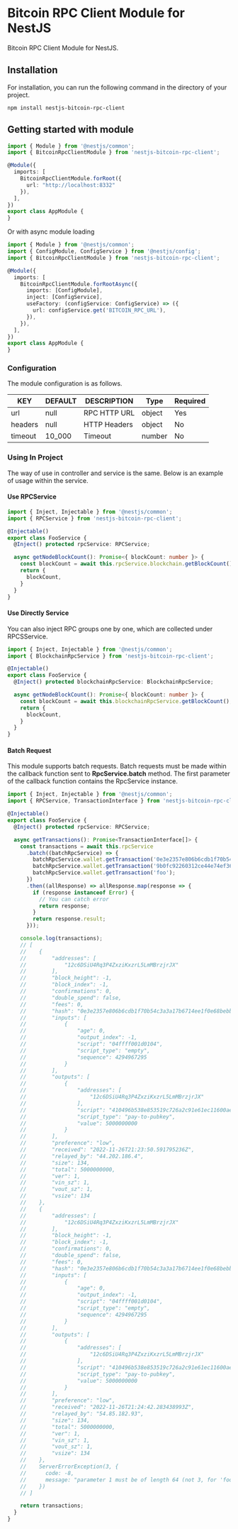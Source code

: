 # Bitcoin RPC Client Module for NestJS

Bitcoin RPC Client Module for NestJS.

## Installation

For installation, you can run the following command in the directory of your project.

```shell script
npm install nestjs-bitcoin-rpc-client
```  

## Getting started with module

```typescript
import { Module } from '@nestjs/common';
import { BitcoinRpcClientModule } from 'nestjs-bitcoin-rpc-client';

@Module({
  imports: [
    BitcoinRpcClientModule.forRoot({
      url: "http://localhost:8332"
    }),
  ],
})
export class AppModule {
}
```

Or with async module loading

```typescript
import { Module } from '@nestjs/common';
import { ConfigModule, ConfigService } from '@nestjs/config';
import { BitcoinRpcClientModule } from 'nestjs-bitcoin-rpc-client';

@Module({
  imports: [
    BitcoinRpcClientModule.forRootAsync({
      imports: [ConfigModule],
      inject: [ConfigService],
      useFactory: (configService: ConfigService) => ({
        url: configService.get('BITCOIN_RPC_URL'),
      }),
    }),
  ],
})
export class AppModule {
}
```

### Configuration

The module configuration is as follows.

| KEY     | DEFAULT   | DESCRIPTION  | Type              | Required |
|---------|-----------|--------------|-------------------|----------|
| url     | null      | RPC HTTP URL | object            | Yes      |
| headers | null      | HTTP Headers | object            | No       |
| timeout | 10_000    | Timeout      | number            | No       |

### Using In Project

The way of use in controller and service is the same. Below is an example of usage within the service.

#### Use RPCService

```typescript
import { Inject, Injectable } from '@nestjs/common';
import { RPCService } from 'nestjs-bitcoin-rpc-client';

@Injectable()
export class FooService {
  @Inject() protected rpcService: RPCService;

  async getNodeBlockCount(): Promise<{ blockCount: number }> {
    const blockCount = await this.rpcService.blockchain.getBlockCount();
    return {
      blockCount,
    }
  }
}
```

#### Use Directly Service

You can also inject RPC groups one by one, which are collected under RPCSService.

```typescript
import { Inject, Injectable } from '@nestjs/common';
import { BlockchainRpcService } from 'nestjs-bitcoin-rpc-client';

@Injectable()
export class FooService {
  @Inject() protected blockchainRpcService: BlockchainRpcService;

  async getNodeBlockCount(): Promise<{ blockCount: number }> {
    const blockCount = await this.blockchainRpcService.getBlockCount();
    return {
      blockCount,
    }
  }
}
```

#### Batch Request

This module supports batch requests. Batch requests must be made within the callback function sent to
**RpcService.batch** method. The first parameter of the callback function contains the RpcService instance.

```typescript
import { Inject, Injectable } from '@nestjs/common';
import { RPCService, TransactionInterface } from 'nestjs-bitcoin-rpc-client';

@Injectable()
export class FooService {
  @Inject() protected rpcService: RPCService;

  async getTransactions(): Promise<TransactionInterface[]> {
    const transactions = await this.rpcService
      .batch((batchRpcService) => {
        batchRpcService.wallet.getTransaction('0e3e2357e806b6cdb1f70b54c3a3a17b6714ee1f0e68bebb44a74b1efd512098');
        batchRpcService.wallet.getTransaction('9b0fc92260312ce44e74ef369f5c66bbb85848f2eddd5a7a1cde251e54ccfdd5');
        batchRpcService.wallet.getTransaction('foo');
      })
      .then((allResponse) => allResponse.map(response => {
        if (response instanceof Error) {
          // You can catch error
          return response;
        }
        return response.result;
      }));

    console.log(transactions);
    // [
    //    {
    //        "addresses": [
    //            "12c6DSiU4Rq3P4ZxziKxzrL5LmMBrzjrJX"
    //        ],
    //        "block_height": -1,
    //        "block_index": -1,
    //        "confirmations": 0,
    //        "double_spend": false,
    //        "fees": 0,
    //        "hash": "0e3e2357e806b6cdb1f70b54c3a3a17b6714ee1f0e68bebb44a74b1efd512098",
    //        "inputs": [
    //            {
    //                "age": 0,
    //                "output_index": -1,
    //                "script": "04ffff001d0104",
    //                "script_type": "empty",
    //                "sequence": 4294967295
    //            }
    //        ],
    //        "outputs": [
    //            {
    //                "addresses": [
    //                    "12c6DSiU4Rq3P4ZxziKxzrL5LmMBrzjrJX"
    //                ],
    //                "script": "410496b538e853519c726a2c91e61ec11600ae1390813a627c66fb8be7947be63c52da7589379515d4e0a604f8141781e62294721166bf621e73a82cbf2342c858eeac",
    //                "script_type": "pay-to-pubkey",
    //                "value": 5000000000
    //            }
    //        ],
    //        "preference": "low",
    //        "received": "2022-11-26T21:23:50.591795236Z",
    //        "relayed_by": "44.202.186.4",
    //        "size": 134,
    //        "total": 5000000000,
    //        "ver": 1,
    //        "vin_sz": 1,
    //        "vout_sz": 1,
    //        "vsize": 134
    //    },
    //    {
    //        "addresses": [
    //            "12c6DSiU4Rq3P4ZxziKxzrL5LmMBrzjrJX"
    //        ],
    //        "block_height": -1,
    //        "block_index": -1,
    //        "confirmations": 0,
    //        "double_spend": false,
    //        "fees": 0,
    //        "hash": "0e3e2357e806b6cdb1f70b54c3a3a17b6714ee1f0e68bebb44a74b1efd512098",
    //        "inputs": [
    //            {
    //                "age": 0,
    //                "output_index": -1,
    //                "script": "04ffff001d0104",
    //                "script_type": "empty",
    //                "sequence": 4294967295
    //            }
    //        ],
    //        "outputs": [
    //            {
    //                "addresses": [
    //                    "12c6DSiU4Rq3P4ZxziKxzrL5LmMBrzjrJX"
    //                ],
    //                "script": "410496b538e853519c726a2c91e61ec11600ae1390813a627c66fb8be7947be63c52da7589379515d4e0a604f8141781e62294721166bf621e73a82cbf2342c858eeac",
    //                "script_type": "pay-to-pubkey",
    //                "value": 5000000000
    //            }
    //        ],
    //        "preference": "low",
    //        "received": "2022-11-26T21:24:42.283438993Z",
    //        "relayed_by": "54.85.182.93",
    //        "size": 134,
    //        "total": 5000000000,
    //        "ver": 1,
    //        "vin_sz": 1,
    //        "vout_sz": 1,
    //        "vsize": 134
    //    },
    //    ServerErrorException(3, {
    //      code: -8,
    //      message: "parameter 1 must be of length 64 (not 3, for 'foo')",
    //    })
    // ]

    return transactions;
  }
}
```
